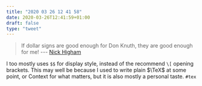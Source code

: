 ```yaml
---
title: "2020 03 26 12 41 58"
date: 2020-03-26T12:41:59+01:00
draft: false
type: "tweet"
---
```

> If dollar signs are good enough for Don Knuth, they are good enough for me! --- [Nick Higham](https://github.com/higham/latex-tips)

I too mostly uses `$$` for display style, instead of the recommend `\[` opening brackets. This may well be because I used to write plain $\TeX$ at some point, or Context for what matters, but it is also mostly a personal taste. `#tex`
